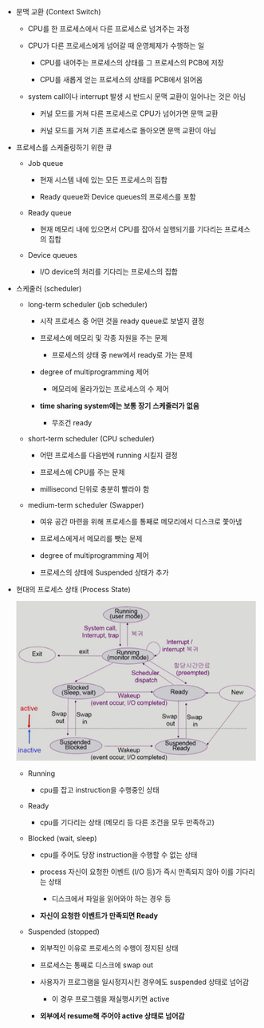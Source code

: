 - 문맥 교환 (Context Switch)
  
  - CPU를 한 프로세스에서 다른 프로세스로 넘겨주는 과정
  
  - CPU가 다른 프로세스에게 넘어갈 때 운영체제가 수행하는 일
    
    - CPU를 내어주는 프로세스의 상태를 그 프로세스의 PCB에 저장
    
    - CPU를 새롭게 얻는 프로세스의 상태를 PCB에서 읽어옴
  
  - system call이나 interrupt 발생 시 반드시 문맥 교환이 일어나는 것은 아님
    
    - 커널 모드를 거쳐 다른 프로세스로 CPU가 넘어가면 문맥 교환
    
    - 커널 모드를 거쳐 기존 프로세스로 돌아오면 문맥 교환이 아님

- 프로세스를 스케줄링하기 위한 큐
  
  - Job queue
    
    - 현재 시스템 내에 있는 모든 프로세스의 집합
    
    - Ready queue와 Device queues의 프로세스를 포함
  
  - Ready queue
    
    - 현재 메모리 내에 있으면서 CPU를 잡아서 실행되기를 기다리는 프로세스의 집합
  
  - Device queues
    
    - I/O device의 처리를 기다리는 프로세스의 집합

- 스케줄러 (scheduler)
  
  - long-term scheduler (job scheduler)
    
    - 시작 프로세스 중 어떤 것을 ready queue로 보낼지 결정
    
    - 프로세스에 메모리 및 각종 자원을 주는 문제
      
      - 프로세스의 상태 중 new에서 ready로 가는 문제
    
    - degree of multiprogramming 제어
      
      - 메모리에 올라가있는 프로세스의 수 제어
    
    - **time sharing system에는 보통 장기 스케줄러가 없음**
      
      - 무조건 ready
  
  - short-term scheduler (CPU scheduler)
    
    - 어떤 프로세스를 다음번에 running 시킬지 결정
    
    - 프로세스에 CPU를 주는 문제
    
    - millisecond 단위로 충분히 빨라야 함
  
  - medium-term scheduler (Swapper)
    
    - 여유 공간 마련을 위해 프로세스를 통째로 메모리에서 디스크로 쫓아냄
    
    - 프로세스에게서 메모리를 뺏는 문제
    
    - degree of multiprogramming 제어
    
    - 프로세스의 상태에 Suspended 상태가 추가

- 현대의 프로세스 상태 (Process State)
  
  ![current_process_status](./image/current_process_status.png)
  
  - Running
    
    - cpu를 잡고 instruction을 수행중인 상태
  
  - Ready
    
    - cpu를 기다리는 상태 (메모리 등 다른 조건을 모두 만족하고)
  
  - Blocked (wait, sleep)
    
    - cpu를 주어도 당장 instruction을 수행할 수 없는 상태
    
    - process 자신이 요청한 이벤트 (I/O 등)가 즉시 만족되지 않아 이를 기다리는 상태
      
      - 디스크에서 파일을 읽어와야 하는 경우 등
    
    - **자신이 요청한 이벤트가 만족되면 Ready**
  
  - Suspended (stopped)
    
    - 외부적인 이유로 프로세스의 수행이 정지된 상태
    
    - 프로세스는 통째로 디스크에 swap out
    
    - 사용자가 프로그램을 일시정지시킨 경우에도 suspended 상태로 넘어감
      
      - 이 경우 프로그램을 재실행시키면 active
    
    - **외부에서 resume해 주어야 active 상태로 넘어감**